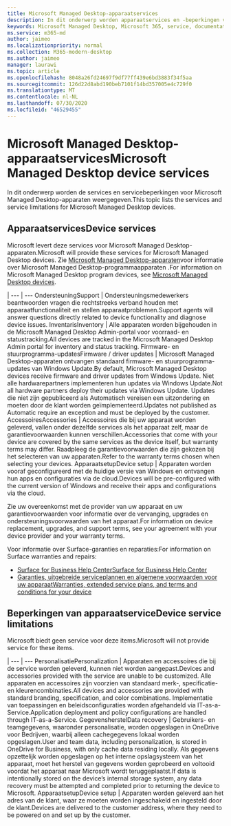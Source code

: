 ```yaml
---
title: Microsoft Managed Desktop-apparaatservices
description: In dit onderwerp worden apparaatservices en -beperkingen voor Microsoft Managed Desktop weergegeven.
keywords: Microsoft Managed Desktop, Microsoft 365, service, documentatie
ms.service: m365-md
author: jaimeo
ms.localizationpriority: normal
ms.collection: M365-modern-desktop
ms.author: jaimeo
manager: laurawi
ms.topic: article
ms.openlocfilehash: 8048a26fd24697f9df77ff439e6bd3883f34f5aa
ms.sourcegitcommit: 126d22d8abd190beb7101f14bd357005e4c729f0
ms.translationtype: MT
ms.contentlocale: nl-NL
ms.lasthandoff: 07/30/2020
ms.locfileid: "46529455"
---
```

# <a name="microsoft-managed-desktop-device-services"></a><span data-ttu-id="59d5e-104">Microsoft Managed Desktop-apparaatservices</span><span class="sxs-lookup"><span data-stu-id="59d5e-104">Microsoft Managed Desktop device services</span></span>

<span data-ttu-id="59d5e-105">In dit onderwerp worden de services en servicebeperkingen voor Microsoft Managed Desktop-apparaten weergegeven.</span><span class="sxs-lookup"><span data-stu-id="59d5e-105">This topic lists the services and service limitations for Microsoft Managed Desktop devices.</span></span>

## <a name="device-services"></a><span data-ttu-id="59d5e-106">Apparaatservices</span><span class="sxs-lookup"><span data-stu-id="59d5e-106">Device services</span></span>

<span data-ttu-id="59d5e-107">Microsoft levert deze services voor Microsoft Managed Desktop-apparaten.</span><span class="sxs-lookup"><span data-stu-id="59d5e-107">Microsoft will provide these services for Microsoft Managed Desktop devices.</span></span> <span data-ttu-id="59d5e-108">Zie [Microsoft Managed Desktop-apparaten](device-list.md)voor informatie over Microsoft Managed Desktop-programmaapparaten .</span><span class="sxs-lookup"><span data-stu-id="59d5e-108">For information on Microsoft Managed Desktop program devices, see [Microsoft Managed Desktop devices](device-list.md).</span></span>

 | 
 --- | ---
<span data-ttu-id="59d5e-109">Ondersteuning</span><span class="sxs-lookup"><span data-stu-id="59d5e-109">Support</span></span> | <span data-ttu-id="59d5e-110">Ondersteuningsmedewerkers beantwoorden vragen die rechtstreeks verband houden met apparaatfunctionaliteit en stellen apparaatproblemen.</span><span class="sxs-lookup"><span data-stu-id="59d5e-110">Support agents will answer questions directly related to device functionality and diagnose device issues.</span></span>
<span data-ttu-id="59d5e-111">Inventaris</span><span class="sxs-lookup"><span data-stu-id="59d5e-111">Inventory</span></span> | <span data-ttu-id="59d5e-112">Alle apparaten worden bijgehouden in de Microsoft Managed Desktop Admin-portal voor voorraad- en statustracking.</span><span class="sxs-lookup"><span data-stu-id="59d5e-112">All devices are tracked in the Microsoft Managed Desktop Admin portal for inventory and status tracking.</span></span>
<span data-ttu-id="59d5e-113">Firmware- en stuurprogramma-updates</span><span class="sxs-lookup"><span data-stu-id="59d5e-113">Firmware / driver updates</span></span> | <span data-ttu-id="59d5e-114">Microsoft Managed Desktop-apparaten ontvangen standaard firmware- en stuurprogramma-updates van Windows Update.</span><span class="sxs-lookup"><span data-stu-id="59d5e-114">By default, Microsoft Managed Desktop devices receive firmware and driver updates from Windows Update.</span></span> <span data-ttu-id="59d5e-115">Niet alle hardwarepartners implementeren hun updates via Windows Update.</span><span class="sxs-lookup"><span data-stu-id="59d5e-115">Not all hardware partners deploy their updates via Windows Update.</span></span> <span data-ttu-id="59d5e-116">Updates die niet zijn gepubliceerd als Automatisch vereisen een uitzondering en moeten door de klant worden geïmplementeerd.</span><span class="sxs-lookup"><span data-stu-id="59d5e-116">Updates not published as Automatic require an exception and must be deployed by the customer.</span></span>
<span data-ttu-id="59d5e-117">Accessoires</span><span class="sxs-lookup"><span data-stu-id="59d5e-117">Accessories</span></span> | <span data-ttu-id="59d5e-118">Accessoires die bij uw apparaat worden geleverd, vallen onder dezelfde services als het apparaat zelf, maar de garantievoorwaarden kunnen verschillen.</span><span class="sxs-lookup"><span data-stu-id="59d5e-118">Accessories that come with your device are covered by the same services as the device itself, but warranty terms may differ.</span></span> <span data-ttu-id="59d5e-119">Raadpleeg de garantievoorwaarden die zijn gekozen bij het selecteren van uw apparaten.</span><span class="sxs-lookup"><span data-stu-id="59d5e-119">Refer to the warranty terms chosen when selecting your devices.</span></span> 
<span data-ttu-id="59d5e-120">Apparaatsetup</span><span class="sxs-lookup"><span data-stu-id="59d5e-120">Device setup</span></span>    | <span data-ttu-id="59d5e-121">Apparaten worden vooraf geconfigureerd met de huidige versie van Windows en ontvangen hun apps en configuraties via de cloud.</span><span class="sxs-lookup"><span data-stu-id="59d5e-121">Devices will be pre-configured with the current version of Windows and receive their apps and configurations via the cloud.</span></span> 

<span data-ttu-id="59d5e-122">Zie uw overeenkomst met de provider van uw apparaat en uw garantievoorwaarden voor informatie over de vervanging, upgrades en ondersteuningsvoorwaarden van het apparaat.</span><span class="sxs-lookup"><span data-stu-id="59d5e-122">For information on device replacement, upgrades, and support terms, see your agreement with your device provider and your warranty terms.</span></span>

<span data-ttu-id="59d5e-123">Voor informatie over Surface-garanties en reparaties:</span><span class="sxs-lookup"><span data-stu-id="59d5e-123">For information on Surface warranties and repairs:</span></span>
- [<span data-ttu-id="59d5e-124">Surface for Business Help Center</span><span class="sxs-lookup"><span data-stu-id="59d5e-124">Surface for Business Help Center</span></span>](https://support.microsoft.com/hub/4339296/surface-for-business-help)
- [<span data-ttu-id="59d5e-125">Garanties, uitgebreide serviceplannen en algemene voorwaarden voor uw apparaat</span><span class="sxs-lookup"><span data-stu-id="59d5e-125">Warranties, extended service plans, and terms and conditions for your device</span></span>](https://support.microsoft.com/help/4040687/info-about-warranties-extended-service-plans-and-terms-conditions)


## <a name="device-service-limitations"></a><span data-ttu-id="59d5e-126">Beperkingen van apparaatservice</span><span class="sxs-lookup"><span data-stu-id="59d5e-126">Device service limitations</span></span>

<span data-ttu-id="59d5e-127">Microsoft biedt geen service voor deze items.</span><span class="sxs-lookup"><span data-stu-id="59d5e-127">Microsoft will not provide service for these items.</span></span>

 | 
 --- | ---
<span data-ttu-id="59d5e-128">Personalisatie</span><span class="sxs-lookup"><span data-stu-id="59d5e-128">Personalization</span></span> | <span data-ttu-id="59d5e-129">Apparaten en accessoires die bij de service worden geleverd, kunnen niet worden aangepast.</span><span class="sxs-lookup"><span data-stu-id="59d5e-129">Devices and accessories provided with the service are unable to be customized.</span></span> <span data-ttu-id="59d5e-130">Alle apparaten en accessoires zijn voorzien van standaard merk-, specificatie- en kleurencombinaties.</span><span class="sxs-lookup"><span data-stu-id="59d5e-130">All devices and accessories are provided with standard branding, specification, and color combinations.</span></span> <span data-ttu-id="59d5e-131">Implementatie van toepassingen en beleidsconfiguraties worden afgehandeld via IT-as-a-Service.</span><span class="sxs-lookup"><span data-stu-id="59d5e-131">Application deployment and policy configurations are handled through IT-as-a-Service.</span></span>
<span data-ttu-id="59d5e-132">Gegevensherstel</span><span class="sxs-lookup"><span data-stu-id="59d5e-132">Data recovery</span></span> | <span data-ttu-id="59d5e-133">Gebruikers- en teamgegevens, waaronder personalisatie, worden opgeslagen in OneDrive voor Bedrijven, waarbij alleen cachegegevens lokaal worden opgeslagen.</span><span class="sxs-lookup"><span data-stu-id="59d5e-133">User and team data, including personalization, is stored in OneDrive for Business, with only cache data residing locally.</span></span> <span data-ttu-id="59d5e-134">Als gegevens opzettelijk worden opgeslagen op het interne opslagsysteem van het apparaat, moet het herstel van gegevens worden geprobeerd en voltooid voordat het apparaat naar Microsoft wordt teruggeplaatst.</span><span class="sxs-lookup"><span data-stu-id="59d5e-134">If data is intentionally stored on the device’s internal storage system, any data recovery must be attempted and completed prior to returning the device to Microsoft.</span></span>
<span data-ttu-id="59d5e-135">Apparaatsetup</span><span class="sxs-lookup"><span data-stu-id="59d5e-135">Device setup</span></span> | <span data-ttu-id="59d5e-136">Apparaten worden geleverd aan het adres van de klant, waar ze moeten worden ingeschakeld en ingesteld door de klant.</span><span class="sxs-lookup"><span data-stu-id="59d5e-136">Devices are delivered to the customer address, where they need to be powered on and set up by the customer.</span></span>
